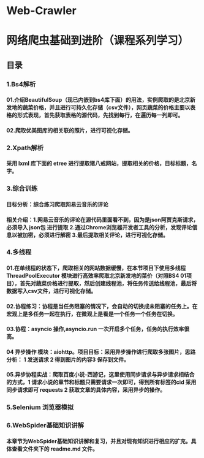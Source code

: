# Web-Crawler
# 网络爬虫基础到进阶（课程系列学习）
## 目录
### 1.Bs4解析
#### 01.介绍BeautifulSoup（现已内嵌到bs4库下面）的用法，实例爬取的是北京新发地的蔬菜价格，并且进行可持久化存储（csv文件），网页蔬菜的价格主要以表格的形式表现，首先获取表格的源代码，先找到每行，在遍历每一列即可。
#### 02.爬取优美图库的相关联的照片，进行可视化存储。
### 2.Xpath解析
#### 采用 lxml 库下面的 etree 进行提取猪八戒网站，提取相关的价格，目标标题，名字。
### 3.综合训练
#### 目标分析：综合练习爬取网易云音乐的评论
#### 相关介绍：1.网易云音乐的评论在源代码里面看不到，因为是json阿贾克斯请求，必须导入 json包 进行提取 2.通过Chrome浏览器开发者工具的分析，发现评论信息以被加密，必须进行解密 3.最后提取相关评论，进行可视化存储。
### 4.多线程
#### 01.在单线程的状态下，爬取相关的网站数据缓慢，在本节项目下使用多线程 ThreadPoolExecutor 模块进行高效率爬取北京新发地的菜价（对照BS4 01项目），首先对蔬菜价格进行提取，然后创建线程池，将任务传送给线程池，最后将数据写入csv文件，进行可视化存储。
#### 02.协程练习：协程是当任务阻塞的情况下，会自动的切换成未阻塞的任务上。在宏观上是多任务一起在执行，在微观上是看是一个任务一个任务在切换。
#### 03.协程：asyncio 操作,asyncio.run 一次开启多个任务，任务的执行效率很高。
#### 04 异步操作 模块：aiohttp。项目目标：采用异步操作进行爬取多张图片，思路分析： 1 发送请求 2 得到图片的内容3 保存到文件。
#### 05.异步协程实战：爬取百度小说-西游记，这里使用同步请求与异步请求相结合的方式，1 请求小说的章节和标题只需要请求一次即可，得到所有标签的cid 采用同步请求即可 requests 2 获取文章的具体内容，采用异步的操作。
### 5.Selenium 浏览器模拟
### 6.WebSpider基础知识讲解
#### 本章节为WebSpider基础知识讲解和复习，并且对现有知识进行相应的扩充。具体查看文件夹下的 readme.md 文件。
